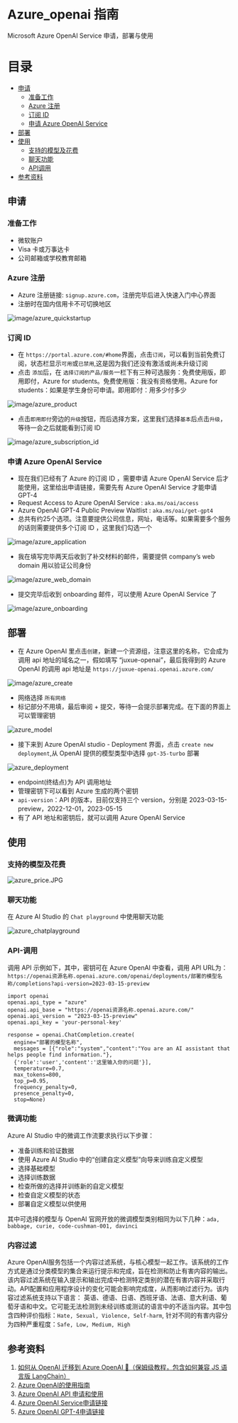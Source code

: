 # Azure_openai 指南

Microsoft Azure OpenAI Service 申请，部署与使用

# 目录

- [申请](#申请)
  - [准备工作](#准备工作)
  - [Azure 注册](#Azure-注册)
  - [订阅 ID](#订阅-ID)
  - [申请 Azure OpenAI Service](#申请-azure-openai-service)
- [部署](#部署)
- [使用](#使用)
  - [支持的模型及花费](#支持的模型及花费)
  - [聊天功能](#聊天功能)
  - [API调用](#api-调用)
- [参考资料](#参考资料)

## 申请

### 准备工作

- 微软账户
- Visa 卡或万事达卡
- 公司邮箱或学校教育邮箱

### Azure 注册

-  Azure 注册链接: `signup.azure.com`，注册完毕后进入快速入门中心界面
-  注册时在国内信用卡不可切换地区

![image/azure_quickstartup](image/azure_quickstartup.JPG)

### 订阅 ID

- 在 `https://portal.azure.com/#home`界面，点击`订阅`，可以看到当前免费订阅，状态栏显示`可用`或`已禁用`,这是因为我们还没有激活或尚未升级订阅
- 点击 `添加`后，在 `选择订阅的产品/服务`一栏下有三种可选服务：免费使用版，即用即付，Azure for students。免费使用版：我没有资格使用。Azure for students：如果是学生身份可申请。即用即付：用多少付多少

![image/azure_product](image/azure_product.JPG)

- 点击`即用即付`旁边的`升级`按钮，而后选择方案，这里我们选择`基本`后点击`升级`，等待一会之后就能看到订阅 ID 

![image/azure_subscription_id](image/azure_suscription_id.JPG)

### 申请 Azure OpenAI Service

- 现在我们已经有了 Azure 的订阅 ID ，需要申请 Azure OpenAI Service 后才能使用，这里给出申请链接，需要先有 Azure OpenAI Service 才能申请 GPT-4
- Request Access to Azure OpenAI Service : `aka.ms/oai/access`
- Azure OpenAI GPT-4 Public Preview Waitlist : `aka.ms/oai/get-gpt4`
- 总共有约25个选项。注意要提供公司信息，网址，电话等。如果需要多个服务的话则需要提供多个订阅 ID ，这里我们勾选一个

![image/azure_application](image/azure_application.JPG)

- 我在填写完毕两天后收到了补交材料的邮件，需要提供 company’s web domain 用以验证公司身份

![image/azure_web_domain](image/azure_web_domain.JPG)

- 提交完毕后收到 onboarding 邮件，可以使用 Azure OpenAI Service 了

![image/azure_onboarding](image/azure_onboarding.JPG)

## 部署

- 在 Azure OpenAI 里点击`创建`，新建一个资源组，注意这里的名称，它会成为调用 api 地址的域名之一，假如填写 “juxue-openai”，最后我得到的 Azure OpenAI 的调用 api 地址是 `https://juxue-openai.openai.azure.com/`

![image/azure_create](image/azure_create.JPG)

- 网络选择 `所有网络`
- 标记部分不用填，最后审阅 + 提交，等待一会提示部署完成。在下面的界面上可以管理密钥

![azure_model](image/azure_model.JPG)

- 接下来到 Azure OpenAI studio - Deployment 界面，点击 `create new deployment`,从 OpenAI 提供的模型类型中选择 `gpt-35-turbo` 部署

![azure_deployment](image/azure_deployment.JPG)

- endpoint(终结点)为 API 调用地址
- 管理密钥下可以看到 Azure 生成的两个密钥
- `api-version`：API 的版本，目前仅支持三个 version，分别是 2023-03-15-preview，2022-12-01，2023-05-15
- 有了 API 地址和密钥后，就可以调用 Azure OpenAI Service 

## 使用

### 支持的模型及花费

![azure_price.JPG](image/azure_price.JPG)

### 聊天功能

在 Azure AI Studio 的 `Chat playground` 中使用聊天功能

![azure_chatplayground](image/azure_chatplayground.JPG)

### API-调用

调用 API 示例如下，其中，密钥可在 Azure OpenAI 中查看，调用 API URL为：
`https://openai资源名称.openai.azure.com/openai/deployments/部署的模型名称/completions?api-version=2023-03-15-preview`

```
import openai
openai.api_type = "azure"
openai.api_base = "https://openai资源名称.openai.azure.com/"
openai.api_version = "2023-03-15-preview"
openai.api_key = 'your-personal-key'

response = openai.ChatCompletion.create(
  engine="部署的模型名称",
  messages = [{"role":"system","content":"You are an AI assistant that helps people find information."},
  {'role':'user','content':'这里输入你的问题'}],
  temperature=0.7,
  max_tokens=800,
  top_p=0.95,
  frequency_penalty=0,
  presence_penalty=0,
  stop=None)
```
### 微调功能

Azure AI Studio 中的微调工作流要求执行以下步骤：

- 准备训练和验证数据
- 使用 Azure AI Studio 中的“创建自定义模型”向导来训练自定义模型
- 选择基础模型
- 选择训练数据
- 检查所做的选择并训练新的自定义模型
- 检查自定义模型的状态
- 部署自定义模型以供使用

其中可选择的模型与 OpenAI 官网开放的微调模型类别相同为以下几种：`ada, babbage, curie, code-cushman-001, davinci`

### 内容过滤

Azure OpenAI服务包括一个内容过滤系统，与核心模型一起工作。该系统的工作方式是通过分类模型的集合来运行提示和完成，旨在检测和防止有害内容的输出。该内容过滤系统在输入提示和输出完成中检测特定类别的潜在有害内容并采取行动。API配置和应用程序设计的变化可能会影响完成度，从而影响过滤行为。该内容过滤系统支持以下语言： 英语、德语、日语、西班牙语、法语、意大利语、葡萄牙语和中文。它可能无法检测到未经训练或测试的语言中的不适当内容。其中包含四种评价指标：`Hate, Sexual, Violence, Self-harm`, 针对不同的有害内容分为四种严重程度：`Safe, Low, Medium, High`

## 参考资料
1. [如何从 OpenAI 迁移到 Azure OpenAI 🧐（保姆级教程，包含如何兼容 JS 语言版 LangChain）](https://juejin.cn/post/7241095368179826748)
2. [Azure OpenAI的使用指南](https://zhuanlan.zhihu.com/p/618541541)
3. [Azure OpenAI API 申请和使用](https://razeen.me/posts/how-to-apply-and-use-azure-openai-api/)
4. [Azure OpenAI Service申请链接](aka.ms/oai/access)
5. [Azure OpenAI GPT-4申请链接](aka.ms/oai/get-gpt4)
